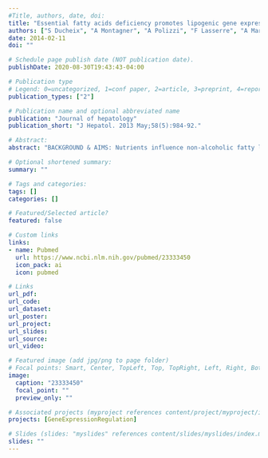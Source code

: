 ```yaml
---
#Title, authors, date, doi:
title: "Essential fatty acids deficiency promotes lipogenic gene expression and hepatic steatosis through the liver X receptor."
authors: ["S Ducheix", "A Montagner", "A Polizzi", "F Lasserre", "A Marmugi", "J Bertrand-Michel", "N Podechard", "Saati Al", "M Chetiveaux", "S Baron", "J Boue", "G Dietrich", "L Mselli-Lakhal", "P Costet", "JM Lobaccaro", "T Pineau", "V Theodorou", "C Postic", "PG Martin", "H Guillou"]
date: 2014-02-11
doi: ""

# Schedule page publish date (NOT publication date).
publishDate: 2020-08-30T19:43:43-04:00

# Publication type
# Legend: 0=uncategorized, 1=conf paper, 2=article, 3=preprint, 4=report, 5=book, 6=book chapter, 7=thesis, 8=patent
publication_types: ["2"]

# Publication name and optional abbreviated name
publication: "Journal of hepatology"
publication_short: "J Hepatol. 2013 May;58(5):984-92."

# Abstract:
abstract: "BACKGROUND & AIMS: Nutrients influence non-alcoholic fatty liver disease. Essential fatty acids deficiency promotes various syndromes, including hepatic steatosis, through increased de novo lipogenesis. The mechanisms underlying such increased lipogenic response remain unidentified. METHODS: We used wild type mice and mice lacking Liver X Receptors to perform a nutrigenomic study that aimed at examining the role of these transcription factors. RESULTS: We showed that, in the absence of Liver X Receptors, essential fatty acids deficiency does not promote steatosis. Consistent with this, Liver X Receptors are required for the elevated expression of genes involved in lipogenesis in response to essential fatty acids deficiency. CONCLUSIONS: This work identifies, for the first time, the central role of Liver X Receptors in steatosis induced by essential fatty acids deficiency."

# Optional shortened summary:
summary: ""

# Tags and categories:
tags: []
categories: []

# Featured/Selected article?
featured: false

# Custom links
links:
- name: Pubmed
  url: https://www.ncbi.nlm.nih.gov/pubmed/23333450
  icon_pack: ai
  icon: pubmed

# Links
url_pdf:
url_code:
url_dataset:
url_poster:
url_project:
url_slides:
url_source:
url_video:

# Featured image (add jpg/png to page folder)
# Focal points: Smart, Center, TopLeft, Top, TopRight, Left, Right, BottomLeft, Bottom, BottomRight
image: 
  caption: "23333450"
  focal_point: ""
  preview_only: ""

# Associated projects (myproject references content/project/myproject/index.md)
projects: [GeneExpressionRegulation]

# Slides (slides: "myslides" references content/slides/myslides/index.md)
slides: ""
---
```

